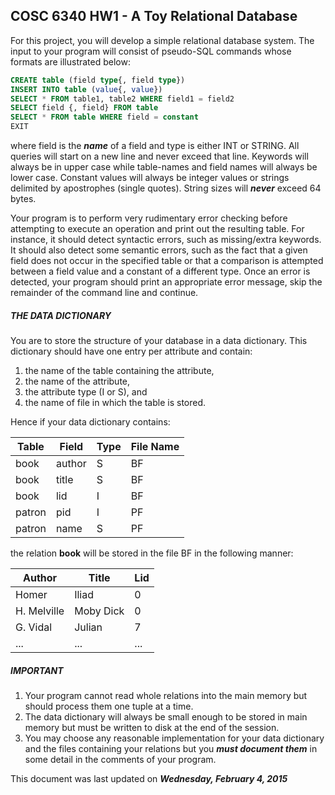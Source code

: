 ## COSC 6340 HW1 - A Toy Relational Database

For this project, you will develop a simple relational database system. The input to your program will
consist of pseudo-SQL commands whose formats are illustrated below:
```sql
CREATE table (field type{, field type})
INSERT INTO table (value{, value})
SELECT * FROM table1, table2 WHERE field1 = field2
SELECT field {, field} FROM table
SELECT * FROM table WHERE field = constant
EXIT
```
where field is the <b><em>name</em></b> of a field and type is either INT or STRING. All queries will start on a new line
and never exceed that line. Keywords will always be in upper case while table-names and field names will
always be lower case. Constant values will always be integer values or strings delimited by apostrophes
(single quotes). String sizes will <b><em>never</em></b> exceed 64 bytes.

Your program is to perform very rudimentary error checking before attempting to execute an
operation and print out the resulting table. For instance, it should detect syntactic errors, such as
missing/extra keywords. It should also detect some semantic errors, such as the fact that a given field does
not occur in the specified table or that a comparison is attempted between a field value and a constant of a
different type. Once an error is detected, your program should print an appropriate error message, skip the
remainder of the command line and continue.

##### THE DATA DICTIONARY

You are to store the structure of your database in a data dictionary. This dictionary should have one entry
per attribute and contain:

1. the name of the table containing the attribute,
2. the name of the attribute,
3. the attribute type (I or S), and
4. the name of file in which the table is stored.

Hence if your data dictionary contains:

Table | Field | Type | File Name
-|-|-|-
book | author | S | BF
book | title | S | BF
book | lid | I | BF
patron | pid | I | PF
patron | name | S | PF

the relation <b>book</b> will be stored in the file BF in the following manner:

Author | Title | Lid
-|-|-
Homer | Iliad | 0
H. Melville | Moby Dick | 0
G. Vidal | Julian | 7
... | ... | ...

##### IMPORTANT

1. Your program cannot read whole relations into the main memory but should process them one tuple at a time.
2. The data dictionary will always be small enough to be stored in main memory but must be written to disk at the end of the session.
3. You may choose any reasonable implementation for your data dictionary and the files containing your relations but you <b><em>must document them</em></b> in some detail in the comments of your program.

This document was last updated on <b><em>Wednesday, February 4, 2015</em></b>